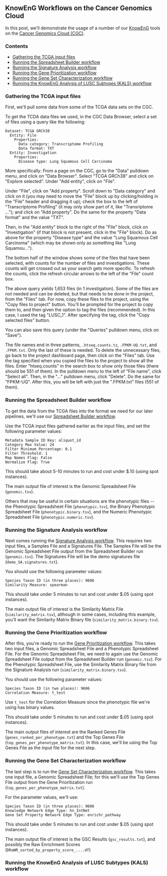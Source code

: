 
## KnowEnG Workflows on the Cancer Genomics Cloud

In this post, we'll demonstrate the usage of a number of our [KnowEnG](https://knoweng.org/) tools on the [Cancer Genomics Cloud (CGC)](https://cgc.sbgenomics.com/).


### Contents

* [Gathering the TCGA input files](#gathering-the-tcga-input-files)
* [Running the Spreadsheet Builder workflow](#running-the-spreadsheet-builder-workflow)
* [Running the Signature Analysis workflow](#running-the-signature-analysis-workflow)
* [Running the Gene Prioritization workflow](#running-the-gene-prioritization-workflow)
* [Running the Gene Set Characterization workflow](#running-the-gene-set-characterization-workflow)
* [Running the KnowEnG Analysis of LUSC Subtypes (KALS) workflow](#running-the-knoweng-analysis-of-lusc-subtypes-kals-workflow)


### Gathering the TCGA input files

First, we'll pull some data from some of the TCGA data sets on the CGC.

To get the TCDA data files we used, in the CGC Data Browser, select a set of files using a query like the following:

```
Dataset: TCGA GRCh38
  Entity: File
    Properties:
      Data category: Transcriptome Profiling
      Data format: TXT
  Entity: Investigation
    Properties:
      Disease type: Lung Squamous Cell Carcinoma
```

More specifically: From a page on the CGC, go to the "Data" pulldown menu, and click on "Data Browser".  Select "TCGA GRCh38" and click on "Explore selected".  Under "Add entity", click on "File".

Under "File", click on "Add property".  Scroll down to "Data category" and click on it (you may need to move the "File" block up by clicking/holding in the "File" header and dragging it up); check the box to the left of "Transcriptome Profiling" (it may only show part of it, like "Transriptome ..."); and click on "Add property".  Do the same for the property "Data format" and the value "TXT".

Then, in the "Add entity" block to the right of the "File" block, click on "Investigation" (if that block is not present, click in the "File" block).  Do as above for the property "Disease type" and the value "Lung Squamous Cell Carcinoma" (which may be shown only as something like "Lung Squamou...").

The bottom half of the window shows some of the files that have been selected, with counts for the number of files and investigations.  These counts will get crossed out as your search gets more specific.  To refresh the counts, click the refresh circular arrows to the left of the "File" count box.

The above query yields 1,653 files (in 1 investigation).  Some of the files are not needed and can be deleted, but that needs to be done in the project, from the "Files" tab.  For now, copy these files to the project, using the "Copy files to project" button.  You'll be prompted for the project to copy them to, and then given the option to tag the files (recommended).  In this case, I used the tag "LUSC_1".  After specifying the tag, click the "Copy selected files" button.

You can also save this query (under the "Queries" pulldown menu, click on "Save").

The file names end in three patterns, `.htseq.counts.tz`, `.FPKM-UQ.txt`, and `.FPKM.txt`.  Only the last of these is needed.  To delete the unnecessary files, go back to the project dashboard page, then click on the "Files" tab.  Use the tag specified when you copied the files to the project to show all the files.  Enter "htseq.counts" in the search box to show only those files (there should be 551 of them).  In the pulldown menu to the left of "File name", click "Select all".  Then, in the "..." pulldown menu, click "Delete".  Do the same for "FPKM-UQ".  After this, you will be left with just the ".FPKM.txt" files (551 of them).


### Running the Spreadsheet Builder workflow

To get the data from the TCGA files into the format we need for our later pipelines, we'll use our [Spreadsheet Builder workflow](https://cgc.sbgenomics.com/public/apps#workflow/mepstein/knoweng-spreadsheetbuilder-public/spreadsheet-builder).

Use the TCGA input files gathered earlier as the input files, and set the following parameter values:

```
Metadata Sample ID Key: aliquot_id
Category Max Value: 24
Filter Minimum Percentage: 0.1
Filter Threshold: 1
Map Names Flag: False
Normalize Flag: True
```

This should take about 5-10 minutes to run and cost under $.10 (using spot instances).

The main output file of interest is the Genomic Spreadsheet File (`genomic.tsv`).

Others that may be useful in certain situations are the phenotypic files -- the Phenotypic Spreadsheet File (`phenotypic.tsv`), the Binary Phenotypic Spreadsheet File (`phenotypic.binary.tsv`), and the Numeric Phenotypic Spreadsheet File (`phenotypic.numeric.tsv`).


### Running the Signature Analysis workflow

Next comes running the [Signature Analysis workflow](https://cgc.sbgenomics.com/public/apps#workflow/mepstein/knoweng-signature-analysis-public/signature-analysis-workflow).  This requires two input files, a Samples File and a Signatures File.  The Samples File will be the Genomic Spreadsheet File output from the Spreadsheet Builder run (`genomic.tsv`).  The Signatures File will be the demo signatures file (`demo_SA.signatures.txt`).

You should use the following parameter values:

```
Species Taxon ID (in three places): 9606
Similarity Measure: spearman
```

This should take under 5 minutes to run and cost under $.05 (using spot instances).

The main output file of interest is the Similarity Matrix File (`similarity_matrix.tsv`), although in some cases, including this example, you'll want the Similarity Matrix Binary file (`similarity_matrix.binary.tsv`).


### Running the Gene Prioritization workflow

After this, you're ready to run the [Gene Prioritization workflow](https://cgc.sbgenomics.com/public/apps#workflow/mepstein/knoweng-geneprioritization-public/gene-prioritization-workflow).  This takes two input files, a Genomic Spreadsheet File and a Phenotypic Spreadsheet File.  For the Genomic Spreadsheet File, we need to again use the Genomic Spreadsheet File output from the Spreadsheet Builder run (`genomic.tsv`).  For the Phenotypic Spreadsheet File, use the Similarity Matrix Binary file from the Signature Analysis run (`similarity_matrix.binary.tsv`).

You should use the following parameter values:

```
Species Taxon ID (in two places): 9606
Correlation Measure: t_test
```

Use `t_test` for the Correlation Measure since the phenotypic file we're using has binary values.

This should take under 5 minutes to run and cost under $.05 (using spot instances).

The main output files of interest are the Ranked Genes File (`genes_ranked_per_phenotype.txt`) and the Top Genes File (`top_genes_per_phenotype_matrix.txt`).  In this case, we'll be using the Top Genes File as the input file for the next step.


### Running the Gene Set Characterization workflow

The last step is to run the [Gene Set Characterization workflow](https://cgc.sbgenomics.com/public/apps#workflow/mepstein/knoweng-genesetcharacterization-public/gene-set-characterization).  This takes one input file, a Genomic Spreadsheet File; for this we'll use the Top Genes File output from the Gene Prioritization run (`top_genes_per_phenotype_matrix.txt`).

For the parameter values, we'll use:

```
Species Taxon ID (in three places): 9606
Knowledge Network Edge Type: hn_IntNet
Gene Set Property Network Edge Type: enrichr_pathway
```

This should take under 5 minutes to run and cost under $.05 (using spot instances).

The main output file of interest is the GSC Results (`gsc_results.txt`), and possibly the Raw Enrichment Scores (`DRaWR_sorted_by_property_score_....df`)


### Running the KnowEnG Analysis of LUSC Subtypes (KALS) workflow


